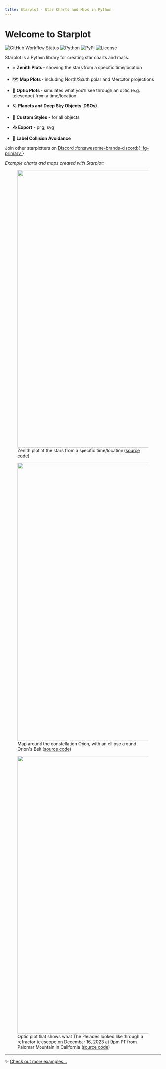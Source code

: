 ```yaml
---
title: Starplot - Star Charts and Maps in Python
---
```


# Welcome to Starplot
![GitHub Workflow Status](https://img.shields.io/github/actions/workflow/status/steveberardi/starplot/test.yml?style=for-the-badge&color=a2c185)
![Python](https://img.shields.io/pypi/pyversions/starplot?style=for-the-badge&color=85A2C1)
![PyPI](https://img.shields.io/pypi/v/starplot?style=for-the-badge&color=85C0C1)
![License](https://img.shields.io/github/license/steveberardi/starplot?style=for-the-badge&color=A485C1)



Starplot is a Python library for creating star charts and maps.

- ⭐ **Zenith Plots** - showing the stars from a specific time/location

- 🗺️ **Map Plots** - including North/South polar and Mercator projections

- 🔭 **Optic Plots** - simulates what you'll see through an optic (e.g. telescope) from a time/location

- 🪐 **Planets and Deep Sky Objects (DSOs)**

- 🎨 **Custom Styles** - for all objects

- 📥 **Export** - png, svg

- 🧭 **Label Collision Avoidance**

Join other starplotters on [Discord :fontawesome-brands-discord:{ .fg-primary }](https://discord.gg/bwazdyD7)


*Example charts and maps created with Starplot:*
<figure markdown>
  <img src="images/examples/star_chart_basic.png" height="900" width="900">
  <figcaption>Zenith plot of the stars from a specific time/location (<a href="/examples/star-chart-basic">source code</a>)</figcaption>
</figure>

<figure markdown>
  <img src="images/examples/map_orion.png" width="900">
  <figcaption>Map around the constellation Orion, with an ellipse around Orion's Belt (<a href="/examples/map-orion">source code</a>)</figcaption>
</figure>


<figure markdown>
  <img src="images/examples/optic_m45.png" width="900">
  <figcaption>Optic plot that shows what The Pleiades looked like through a refractor telescope on December 16, 2023 at 9pm PT from Palomar Mountain in California (<a href="/examples/optic-m45">source code</a>)</figcaption>
</figure>


---

✨ [Check out more examples...](examples.md)
